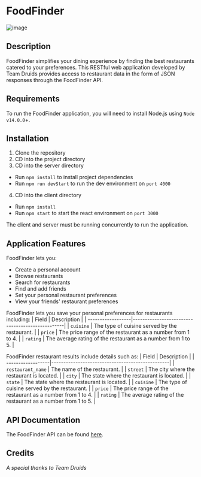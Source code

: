 # FoodFinder

![image](https://user-images.githubusercontent.com/47260573/124221499-bf193200-dab4-11eb-8992-db22ba3178f8.png)

## Description
FoodFinder simplifies your dining experience by finding the best restaurants catered to your preferences. This RESTful web application developed by Team Druids provides access to restaurant data in the form of JSON responses through the FoodFinder API.

## Requirements
To run the FoodFinder application, you will need to install Node.js using `Node v14.0.0`+.

## Installation
1. Clone the repository
2. CD into the project directory
3. CD into the server directory
 * Run `npm install` to install project dependencies
 * Run `npm run devStart`  to run the dev environment on `port 4000`
4. CD into the client directory
 * Run `npm install`
 * Run `npm start` to start the react environment on `port 3000`

The client and server must be running concurrently to run the application.

## Application Features
FoodFinder lets you:
- Create a personal account
- Browse restaurants
- Search for restaurants
- Find and add friends
- Set your personal restaurant preferences
- View your friends' restaurant preferences

FoodFinder lets you save your personal preferences for restaurants including:
| Field             | Description                                     |
| ------------------|-------------------------------------------------|
| `cuisine`	        | The type of cuisine served by the restaurant. |
| `price`	          | The price range of the restaurant as a number from 1 to 4. |
| `rating`	        | The average rating of the restaurant as a number from 1 to 5. |

FoodFinder restaurant results include details such as:
| Field             | Description                                     |
| ------------------|-------------------------------------------------|
| `restaurant_name`	| The name of the restaurant. |
| `street`          | The city where the restaurant is located. |
| `city`	          | The state where the restaurant is located. |
| `state`           | The state where the restaurant is located. |
| `cuisine`	        | The type of cuisine served by the restaurant. |
| `price`	          | The price range of the restaurant as a number from 1 to 4. |
| `rating`	        | The average rating of the restaurant as a number from 1 to 5. |

## API Documentation
The FoodFinder API can be found [here](https://github.com/vsupapo/FoodFinderAPI/blob/main/README.md).

## Credits
*A special thanks to Team Druids*
